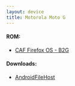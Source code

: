```yaml
---
layout: device
title: Motorola Moto G
---
```


#### ROM:

- [CAF Firefox OS - B2G](/devices/falcon/FirefoxOS)

#### Downloads:

- [AndroidFileHost](https://www.androidfilehost.com/?w=files&flid=89694)
